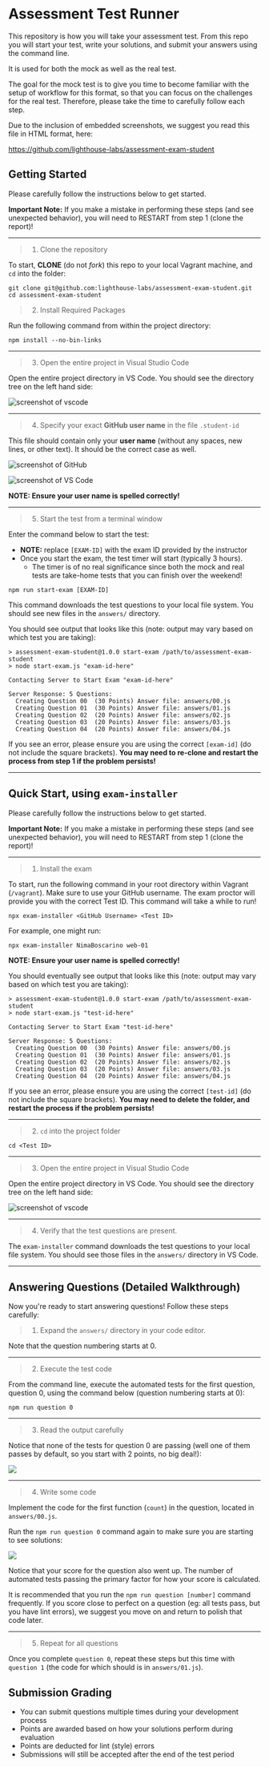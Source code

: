 # Assessment Test Runner

This repository is how you will take your assessment test. From this repo you will start your test, write your solutions, and submit your answers using the command line.

It is used for both the mock as well as the real test. 

The goal for the mock test is to give you time to become familiar with the setup of workflow for this format, so that you can focus on the challenges for the real test. Therefore, please take the time to carefully follow each step. 


Due to the inclusion of embedded screenshots, we suggest you read this file in HTML format, here: 

<https://github.com/lighthouse-labs/assessment-exam-student> 

## Getting Started

Please carefully follow the instructions below to get started.

**Important Note:** If you make a mistake in performing these steps (and see unexpected behavior), you will need to RESTART from step 1 (clone the report)!

----

> 1) Clone the repository

To start, **CLONE** (do not _fork_) this repo to your local Vagrant machine, and `cd` into the folder:

```terminal
git clone git@github.com:lighthouse-labs/assessment-exam-student.git
cd assessment-exam-student
```

> 2) Install Required Packages

Run the following command from within the project directory:

```terminal
npm install --no-bin-links
```

----

> 3) Open the entire project in Visual Studio Code

Open the entire project directory in VS Code. You should see the directory tree on the left hand side: 

![screenshot of vscode](https://d.pr/i/qNC5oO+)

----

> 4) Specify your exact **GitHub user name** in the file `.student-id` 

This file should contain only your **user name** (without any spaces, new lines, or other text). It should be the correct case as well.

![screenshot of GitHub](https://d.pr/i/DJBM/5kFTOJ8Q+)

![screenshot of VS Code](https://d.pr/i/EwR7zU+)

**NOTE: Ensure your user name is spelled correctly!** 

----

> 5) Start the test from a terminal window

Enter the command below to start the test:

* **NOTE:** replace `[EXAM-ID]` with the exam ID provided by the instructor
* Once you start the exam, the test timer will start (typically 3 hours).
  * The timer is of no real significance since both the mock and real tests are take-home tests that you can finish over the weekend!

```terminal
npm run start-exam [EXAM-ID]
```

This command downloads the test questions to your local file system. You should see new files in the `answers/` directory.

You should see output that looks like this (note: output may vary based on which test you are taking): 

```
> assessment-exam-student@1.0.0 start-exam /path/to/assessment-exam-student
> node start-exam.js "exam-id-here"

Contacting Server to Start Exam "exam-id-here"

Server Response: 5 Questions:
  Creating Question 00  (30 Points) Answer file: answers/00.js
  Creating Question 01  (30 Points) Answer file: answers/01.js
  Creating Question 02  (20 Points) Answer file: answers/02.js
  Creating Question 03  (20 Points) Answer file: answers/03.js
  Creating Question 04  (20 Points) Answer file: answers/04.js
```

If you see an error, please ensure you are using the correct `[exam-id]` (do not include the square brackets). **You may need to re-clone and restart the process from step 1 if the problem persists!**

----

## Quick Start, using `exam-installer`

Please carefully follow the instructions below to get started.

**Important Note:** If you make a mistake in performing these steps (and see unexpected behavior), you will need to RESTART from step 1 (clone the report)!

----

> 1) Install the exam

To start, run the following command in your root directory within Vagrant (`/vagrant`). Make sure to use your GitHub username. The exam proctor will provide you with the correct Test ID. This command will take a while to run!

```terminal
npx exam-installer <GitHub Username> <Test ID>
```

For example, one might run:

```terminal
npx exam-installer NimaBoscarino web-01
```

**NOTE: Ensure your user name is spelled correctly!** 


You should eventually see output that looks like this (note: output may vary based on which test you are taking): 

```
> assessment-exam-student@1.0.0 start-exam /path/to/assessment-exam-student
> node start-exam.js "test-id-here"

Contacting Server to Start Exam "test-id-here"

Server Response: 5 Questions:
  Creating Question 00  (30 Points) Answer file: answers/00.js
  Creating Question 01  (30 Points) Answer file: answers/01.js
  Creating Question 02  (20 Points) Answer file: answers/02.js
  Creating Question 03  (20 Points) Answer file: answers/03.js
  Creating Question 04  (20 Points) Answer file: answers/04.js
```

If you see an error, please ensure you are using the correct `[test-id]` (do not include the square brackets). **You may need to delete the folder, and restart the process if the problem persists!**

----

> 2) `cd` into the project folder

```terminal
cd <Test ID>
```

----

> 3) Open the entire project in Visual Studio Code

Open the entire project directory in VS Code. You should see the directory tree on the left hand side: 

![screenshot of vscode](https://d.pr/i/qNC5oO+)

----

> 4) Verify that the test questions are present.

The `exam-installer` command downloads the test questions to your local file system. You should see those files in the `answers/` directory in VS Code.

----

## Answering Questions (Detailed Walkthrough)

Now you're ready to start answering questions! Follow these steps carefully:

> 1) Expand the `answers/` directory in your code editor. 

Note that the question numbering starts at 0.

----

> 2) Execute the test code

From the command line, execute the automated tests for the first question, question 0, using the command below (question numbering starts at 0): 

```terminal
npm run question 0
```

----

> 3) Read the output carefully

Notice that none of the tests for question 0 are passing (well one of them passes by default, so you start with 2 points, no big deal!):

![](https://d.pr/i/rLIC/22mUQewK+)

----

> 4) Write some code

Implement the code for the first function (`count`) in the question, located in `answers/00.js`.

Run the `npm run question 0` command again to make sure you are starting to see solutions:

![](https://d.pr/i/NjfW/59rG0xpf+)

Notice that your score for the question also went up. The number of automated tests passing the primary factor for how your score is calculated. 

It is recommended that you run the `npm run question [number]` command frequently. If you score close to perfect on a question (eg: all tests pass, but you have lint errors), we suggest you move on and return to polish that code later.

----

> 5) Repeat for all questions

Once you complete `question 0`, repeat these steps but this time with `question 1` (the code for which should is in `answers/01.js`). 


## Submission Grading

* You can submit questions multiple times during your development process
* Points are awarded based on how your solutions perform during evaluation
* Points are deducted for lint (style) errors
* Submissions will still be accepted after the end of the test period
